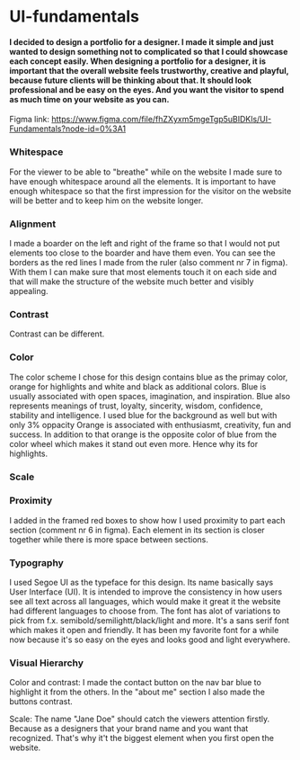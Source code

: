 # UI-fundamentals

<h4>
I decided to design a portfolio for a designer.
I made it simple and just wanted to design something not to complicated so that I could showcase each concept easily.
When designing a portfolio for a designer, it is important that the overall website feels trustworthy, creative and playful, because future clients will be thinking about that. It should look professional and be easy on the eyes. And you want the visitor to spend as much time on your website as you can.
</h4>

Figma link: https://www.figma.com/file/fhZXyxm5mgeTgp5uBIDKls/UI-Fundamentals?node-id=0%3A1


<h3>Whitespace</h3>
  For the viewer to be able to "breathe" while on the website I made sure to have enough whitespace around all the elements.
  It is important to have enough whitespace so that the first impression for the visitor on the website will be better and to keep him on the website longer.

<h3>Alignment</h3>
  I made a boarder on the left and right of the frame so that I would not put elements too close to the boarder and have them even. You can see the borders as the red lines I made from the ruler (also comment nr 7 in figma).  With them I can make sure that most elements touch it on each side and that will make the structure of the website much better and visibly appealing.

<h3>Contrast</h3>
  Contrast can be different.

<h3>Color</h3>
  The color scheme I chose for this design contains blue as the primay color, orange for highlights and white and black as additional colors.
  Blue is usually associated with open spaces, imagination, and inspiration. Blue also represents meanings of trust, loyalty, sincerity, wisdom, confidence, stability and intelligence. I used blue for the background as well but with only 3% oppacity
  Orange is associated with enthusiasmt, creativity, fun and success. In addition to that orange is the opposite color of blue from the color wheel which makes it stand out even more. Hence why its for highlights.
  
<h3>Scale</h3>
  

<h3>Proximity</h3>
I added in the framed red boxes to show how I used proximity to part each section (comment nr 6 in figma).
Each element in its section is closer together while there is more space between sections.


<h3>Typography</h3>
I used Segoe UI as the typeface for this design. Its name basically says User Interface (UI). It is intended to improve the consistency in how users see all text across all languages, which would make it great it the website had different languages to choose from. The font has alot of variations to pick from f.x. semibold/semilightt/black/light and more. It's a sans serif font which makes it open and friendly. 
It has been my favorite font for a while now because it's so easy on the eyes and looks good and light everywhere.

<h3>Visual Hierarchy</h3>
Color and contrast: I made the contact button on the nav bar blue to highlight it from the others. 
In the "about me" section I also made the buttons contrast.

Scale: The name "Jane Doe" should catch the viewers attention firstly. Because as a designers that your brand name and you want that recognized. That's why it't the biggest element when you first open the website.
